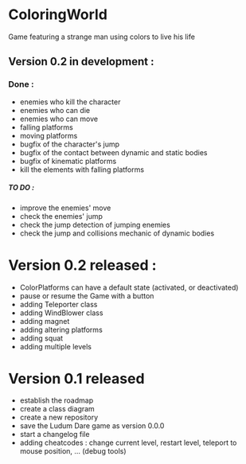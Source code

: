 # ColoringWorld
Game featuring a strange man using colors to live his life

## Version 0.2 in development :
### Done :
* enemies who kill the character
* enemies who can die
* enemies who can move
* falling platforms
* moving platforms
* bugfix of the character's jump
* bugfix of the contact between dynamic and static bodies 
* bugfix of kinematic platforms
* kill the elements with falling platforms

##### TO DO :
- improve the enemies' move
- check the enemies' jump
- check the jump detection of jumping enemies
- check the jump and collisions mechanic of dynamic bodies


# Version 0.2 released :
* ColorPlatforms can have a default state (activated, or deactivated)
* pause or resume the Game with a button
* adding Teleporter class
* adding WindBlower class
* adding magnet
* adding altering platforms
* adding squat
* adding multiple levels


# Version 0.1 released
* establish the roadmap
* create a class diagram
* create a new repository
* save the Ludum Dare game as version 0.0.0
* start a changelog file
* adding cheatcodes : change current level, restart level, teleport to mouse position, … (debug tools)

